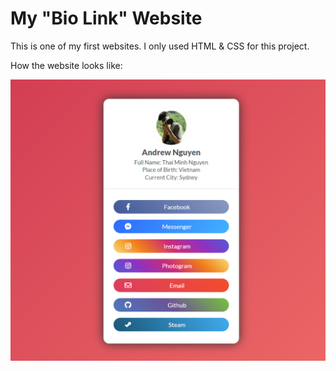 # My "Bio Link" Website
This is one of my first websites. I only used HTML & CSS for this project.

How the website looks like:

![Preview-image](./assets/img/Preview.jpg?raw=true "Website Preview")